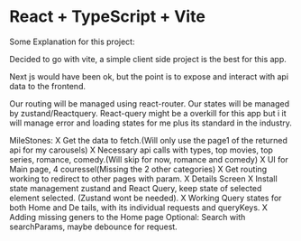 # React + TypeScript + Vite

Some Explanation for this project:

Decided to go with vite, a simple client side project is the best for this app.

Next js would have been ok, but the point is to expose and interact with api data to the frontend.

Our routing will be managed using react-router.
Our states will be managed by zustand/Reactquery. React-query might be a overkill for this app but i it will manage error and loading states for me plus its standard in the industry.

MileStones:
X Get the data to fetch.(Will only use the page1 of the returned api for my carousels)
X Necessary api calls with types, top movies, top series, romance, comedy.(Will skip for now, romance and comedy)
X UI for Main page, 4 couressel(Missing the 2 other categories)
X Get routing working to redirect to other pages with param.
X Details Screen
X Install state management zustand and React Query, keep state of selected element selected. (Zustand wont be needed).
X Working Query states for both Home and De tails, with its individual requests and queryKeys.
X Adding missing geners to the Home page
Optional:
Search with searchParams, maybe debounce for request.
